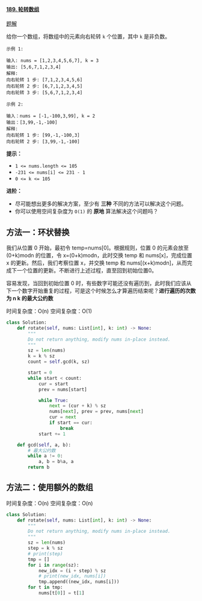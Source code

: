 #### [189. 轮转数组](https://leetcode-cn.com/problems/rotate-array/)

[题解](https://leetcode-cn.com/problems/rotate-array/solution/xuan-zhuan-shu-zu-by-leetcode-solution-nipk/)

给你一个数组，将数组中的元素向右轮转 `k` 个位置，其中 `k` 是非负数。

```
示例 1:

输入: nums = [1,2,3,4,5,6,7], k = 3
输出: [5,6,7,1,2,3,4]
解释:
向右轮转 1 步: [7,1,2,3,4,5,6]
向右轮转 2 步: [6,7,1,2,3,4,5]
向右轮转 3 步: [5,6,7,1,2,3,4]

示例 2:

输入：nums = [-1,-100,3,99], k = 2
输出：[3,99,-1,-100]
解释: 
向右轮转 1 步: [99,-1,-100,3]
向右轮转 2 步: [3,99,-1,-100]
```

**提示：**

- `1 <= nums.length <= 105`
- `-231 <= nums[i] <= 231 - 1`
- `0 <= k <= 105`

**进阶：**

- 尽可能想出更多的解决方案，至少有 **三种** 不同的方法可以解决这个问题。
- 你可以使用空间复杂度为 `O(1)` 的 **原地** 算法解决这个问题吗？

## 方法一：环状替换

我们从位置 0 开始，最初令 temp=nums[0]。根据规则，位置 0 的元素会放至 (0+k)modn 的位置，令 x=(0+k)modn，此时交换 temp 和 nums[x]，完成位置 x 的更新。然后，我们考察位置 x，并交换 temp 和 nums[(x+k)modn]，从而完成下一个位置的更新。不断进行上述过程，直至回到初始位置0。

容易发现，当回到初始位置 0 时，有些数字可能还没有遍历到，此时我们应该从下一个数字开始重复的过程，可是这个时候怎么才算遍历结束呢？**进行遍历的次数为 n k 的最大公约数**

时间复杂度：O(n)  空间复杂度：O(1)

```python
class Solution:
    def rotate(self, nums: List[int], k: int) -> None:
        """
        Do not return anything, modify nums in-place instead.
        """
        sz = len(nums)
        k = k % sz
        count = self.gcd(k, sz)

        start = 0
        while start < count:
            cur = start
            prev = nums[start]

            while True:
                next = (cur + k) % sz
                nums[next], prev = prev, nums[next]
                cur = next
                if start == cur:
                    break
            start += 1

    def gcd(self, a, b):
        # 最大公约数
        while a != 0:
            a, b = b%a, a
        return b
```

## 方法二：使用额外的数组

时间复杂度：O(n)  空间复杂度：O(n)

```python
class Solution:
    def rotate(self, nums: List[int], k: int) -> None:
        """
        Do not return anything, modify nums in-place instead.
        """
        sz = len(nums)
        step = k % sz
        # print(step)
        tmp = []
        for i in range(sz):
            new_idx = (i + step) % sz
            # print(new_idx, nums[i])
            tmp.append((new_idx, nums[i]))
        for t in tmp:
            nums[t[0]] = t[1]

```
